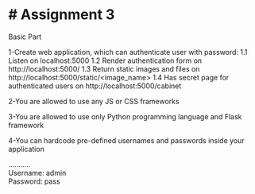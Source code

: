 
<h1># Assignment 3</h1>

Basic Part
<br>

1-Create web application, which can authenticate user with password: 
1.1 Listen on localhost:5000
1.2 Render authentication form on http://localhost:5000/ 
1.3 Return static images and files on http://localhost:5000/static/<image_name> 
1.4 Has secret page for authenticated users on http://localhost:5000/cabinet

2-You are allowed to use any JS or CSS frameworks

3-You are allowed to use only Python programming language and Flask framework

4-You can hardcode pre-defined usernames and passwords inside your application

...........<br>
Username: admin
<br>
Password: pass

